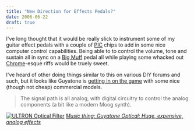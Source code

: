 ```yaml
---
title: "New Direction for Effects Pedals?"
date: 2006-06-22
draft: true
---
```

I've long thought that it would be really slick to instrument some of my guitar effect pedals with a couple of [PIC](https://web.archive.org/web/20070613015007/http://www.microchip.com/stellent/idcplg?IdcService=SS_GET_PAGE&nodeId=74) chips to add in some nice computer control capabilities. Being able to to control the volume, tone and sustain all in sync on a [Big Muff](https://web.archive.org/web/20070613015007/http://en.wikipedia.org/wiki/Big_Muff) pedal all while playing some whacked out [Chrome](https://web.archive.org/web/20070613015007/http://en.wikipedia.org/wiki/Chrome_%28band%29)-esque riffs would be truely sweet.

I've heard of other doing things similar to this on various DIY forums and such, but it looks like Guyatone is [getting in on the game](https://web.archive.org/web/20070613015007/http://musicthing.blogspot.com/2006/06/guyatone-optical-huge-expensive-analog.html) with some nice (though not cheap) commercial models. 

> The signal path is all analog, with digital circuitry to control the analog components (a bit like a modern Moog synth).

[![ULTRON Optical Filter](https://web.archive.org/web/20070613015007im_/http://www.godlyke.com/images/ThumbGuyatoneOpticalU05.jpg)](https://web.archive.org/web/20070613015007/http://www.godlyke.com/shopping/pgm-more_information.php?id=140&thiscat=41&frompage=Online_Store&page_num=1&=SID)
<cite cite="http://musicthing.blogspot.com/2006/06/guyatone-optical-huge-expensive-analog.html"><a href="https://web.archive.org/web/20070613015007/http://musicthing.blogspot.com/2006/06/guyatone-optical-huge-expensive-analog.html">Music thing: Guyatone Optical: Huge, expensive, analog effects</a></cite>
